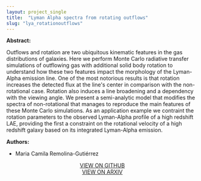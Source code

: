 ```yaml
---
layout: project_single
title:  "Lyman Alpha spectra from rotating outflows"
slug: "lya_rotationoutflows"
---
```

**Abstract:**

Outflows and rotation are two ubiquitous kinematic features in the gas
distributions of galaxies. Here we perform Monte Carlo radiative transfer
simulations of outflowing gas with additional solid body rotation to understand
how these two features impact the morphology of the Lyman-Alpha emission line.
One of the most notorious results is that rotation increases the detected flux
at the line's center in comparison with the non-rotational case. Rotation also
induces a line broadening and a dependency with the viewing angle. We present a
semi-analytic model that modifies the spectra of non-rotational that manages to
reproduce the main features of these Monte Carlo simulations. As an application
example we contraint the rotation parameters to the observed Lyman-Alpha profile
of a high redshift LAE, providing the first a constraint on the rotational
velocity of a high redshift galaxy based on its integrated Lyman-Alpha emission.

**Authors:**

* Maria Camila Remolina-Gutiérrez

<center>
  <a href="https://github.com/astroandes/CLARA_RotationOutflows">VIEW ON GITHUB</a>
  <br>
  <a href="https://arxiv.org/pdf/1811.01266">VIEW ON ARXIV</a>
</center>
